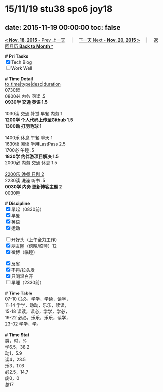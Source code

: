# 15/11/19 stu38 spo6 joy18

date: 2015-11-19 00:00:00
toc: false
---
[**< Nov. 18, 2015** - Prev 上一天](/lifelogs/2015/11/d18.html) &nbsp; &nbsp; | &nbsp; &nbsp; [下一天 Next - **Nov. 20, 2015 >**](/lifelogs/2015/11/d20.html) &nbsp; &nbsp; |  &nbsp; &nbsp; [返回月历 **Back to Month ^**](/lifelogs/2015/11/index.html)
<br/><div><b># Pri Tasks</b></div><div><input checked="true" type="checkbox"/>Tech Blog</div><div><input type="checkbox"/>Work Well</div><div><br/></div><div><b># Time Detail</b></div><div><u>to_time|type|desc|duration</u></div><div>0730起</div><div>0800必 内务 阅读 .5</div><div><b>0930学 交通 英语 1.5</b></div><div><br/></div><div>1030读 交通 补觉 早餐 内务 1</div><div><b>1200学 个人代码上传至Github 1.5</b></div><div><b>1300动 打羽毛球 1</b></div><div><br/></div><div>1400乐 休息 午餐 聊天 1</div><div>1630读 阅读 学用LastPass 2.5</div><div>1700必 午睡 .5</div><div><b>1830学 约伴游项目解决 1.5</b></div><div>2000必 内务 交通 休息 1.5</div><div><br/></div><div><u>2200乐 晚餐 日剧 2</u></div><div>2230读 洗澡 听书 .5</div><div><b>0030学 内务 更新博客主题 2</b></div><div>0030睡</div><div><br/></div><div><b># Discipline</b></div><div><input checked="true" type="checkbox"/>早起（0830前）</div><div><input checked="true" type="checkbox"/>早餐</div><div><input checked="true" type="checkbox"/>英语</div><div><input checked="true" type="checkbox"/>运动</div><div><br/></div><div><input type="checkbox"/>开好头（上午全力工作）</div><div><input checked="true" type="checkbox"/>朋友圈（傍晚/临睡）12</div><div><input checked="true" type="checkbox"/>微博（临睡）</div><div><br/></div><div><input checked="true" type="checkbox"/>反省</div><div><input checked="true" type="checkbox"/>不捋/拉头发</div><div><input checked="true" type="checkbox"/>只喝温白开</div><div><input type="checkbox"/>早睡（2330前）</div><div><br/></div><div><b># Time Table</b></div><div>07-10 〇必，学学，学读，读学，</div><div>11-14 学学，动动，乐乐，读读，</div><div>15-18 读读，读必，学学，学必，</div><div>19-22 必必，乐乐，乐乐，读学，</div><div>23-02 学学，学。</div><div><br/></div><div><b># Time Stat</b></div><div>类，时，%</div><div>学6.5，38.2</div><div>动1，5.9</div><div>读4，23.5</div><div>乐3，17.6</div><div>必2.5，14.7</div><div>废0，0</div><div>总17</div>

